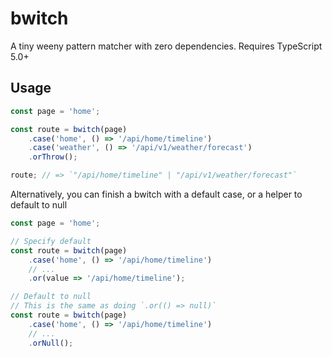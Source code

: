 # bwitch

A tiny weeny pattern matcher with zero dependencies. Requires TypeScript 5.0+

## Usage

```typescript
const page = 'home';

const route = bwitch(page)
	.case('home', () => '/api/home/timeline')
	.case('weather', () => '/api/v1/weather/forecast')
	.orThrow();

route; // => `"/api/home/timeline" | "/api/v1/weather/forecast"`
```

Alternatively, you can finish a bwitch with a default case, or a helper to default to null

```typescript
const page = 'home';

// Specify default
const route = bwitch(page)
	.case('home', () => '/api/home/timeline')
	// ...
	.or(value => '/api/home/timeline');

// Default to null
// This is the same as doing `.or(() => null)`
const route = bwitch(page)
	.case('home', () => '/api/home/timeline')
	// ...
	.orNull();
```
